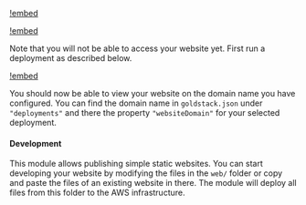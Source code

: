
[!embed](./../shared/getting-started-project.md)

[!embed](./../shared/getting-started-infrastructure.md)

Note that you will not be able to access your website yet. First run a deployment as described below.

[!embed](./../shared/getting-started-deployment.md)

You should now be able to view your website on the domain name you have configured. You can find the domain name in `goldstack.json` under `"deployments"` and there the property `"websiteDomain"` for your selected deployment.

#### Development

This module allows publishing simple static websites. You can start developing your website by modifying the files in the `web/` folder or copy and paste the files of an existing website in there. The module will deploy all files from this folder to the AWS infrastructure.
